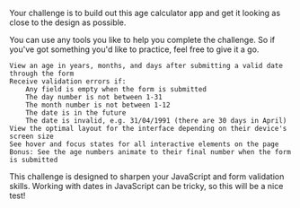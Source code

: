 Your challenge is to build out this age calculator app and get it looking as close to the design as possible.

You can use any tools you like to help you complete the challenge. So if you've got something you'd like to practice, feel free to give it a go.

    View an age in years, months, and days after submitting a valid date through the form
    Receive validation errors if:
        Any field is empty when the form is submitted
        The day number is not between 1-31
        The month number is not between 1-12
        The date is in the future
        The date is invalid, e.g. 31/04/1991 (there are 30 days in April)
    View the optimal layout for the interface depending on their device's screen size
    See hover and focus states for all interactive elements on the page
    Bonus: See the age numbers animate to their final number when the form is submitted

This challenge is designed to sharpen your JavaScript and form validation skills. Working with dates in JavaScript can be tricky, so this will be a nice test!